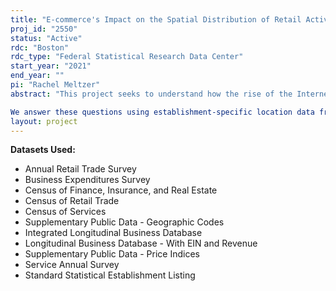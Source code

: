 ```yaml
---
title: "E-commerce's Impact on the Spatial Distribution of Retail Activity and Land Use"
proj_id: "2550"
status: "Active"
rdc: "Boston"
rdc_type: "Federal Statistical Research Data Center"
start_year: "2021"
end_year: ""
pi: "Rachel Meltzer"
abstract: "This project seeks to understand how the rise of the Internet and e-commerce changes the physical location and clustering of the establishments in which in-person consumer purchases take place.  We are interested in establishments in the "customer-facing" sector, by which we mean both traditional in-person retail, as well as in-person food and in-person personal services. The once-in-a-generation technological change brought by the Internet fundamentally alters the frictions consumers face in searching for goods. Specifically, we seek to answer three main research questions: (1) Since consumption search and matching costs, rather than firm input costs, play a more prominent role in location for customer-facing firms, how do patterns of customer-facing agglomeration differ from those for manufacturing?; (2) Has the rise of the Internet caused a change in the spatial pattern of customer-facing agglomeration and establishment co-location, especially in urban settings?; and (3) Has the rise of the Internet changed the fundamental building blocks of cities - land use and property value?  

We answer these questions using establishment-specific location data from the Census Bureau, combined with administrative property data and proprietary CoStar lease level data for the two largest metropolitan areas in the United States: New York and Los Angeles. The bedrock of this analysis is the Census restricted establishment data (LBD/ILBD), which allow us to understand patterns of establishment location over a longer period and at greater geographic specificity than any work to date.  Supplementary restricted Census data, such as the CRT, CSR, CFI, BES, and SAS, provide important details on the industrial, economic and organizational features of establishments, which can mediate and help to explain the hypothesized changes in the spatial organization of those customer-facing establishments."
layout: project
---
```


**Datasets Used:**

  - Annual Retail Trade Survey 
  - Business Expenditures Survey 
  - Census of Finance, Insurance, and Real Estate 
  - Census of Retail Trade 
  - Census of Services 
  - Supplementary Public Data - Geographic Codes 
  - Integrated Longitudinal Business Database 
  - Longitudinal Business Database - With EIN and Revenue 
  - Supplementary Public Data - Price Indices 
  - Service Annual Survey 
  - Standard Statistical Establishment Listing 

